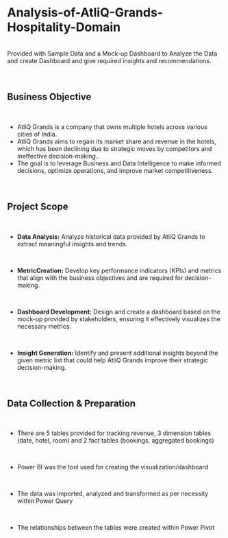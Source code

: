 # Analysis-of-AtliQ-Grands-Hospitality-Domain
<br />
Provided with Sample Data and a Mock-up Dashboard to Analyze the Data and create Dashboard and give required insights and recommendations.
<br /><br /><br />

## Business Objective
<br />

* AtliQ Grands  is a company that owns multiple hotels across various cities of India.
* AtliQ Grands aims to regain its market share and revenue in the hotels, which has been declining due to strategic moves by competitors and ineffective decision-making..
* The goal is to leverage Business and Data Intelligence to make informed decisions, optimize operations, and improve market competitiveness.
<br /><br /><br />


## Project Scope
<br />

* **Data Analysis:**  Analyze historical data provided by AtliQ Grands to extract meaningful insights and trends.
<br />

* **MetricCreation:**  Develop key performance indicators (KPIs) and metrics that align with the business objectives and are required for decision-making.
<br />

* **Dashboard Development:**  Design and create a dashboard based on the mock-up provided by stakeholders, ensuring it effectively visualizes the necessary metrics.
<br />

* **Insight Generation:**  Identify and present additional insights beyond the given metric list that could help AtliQ Grands improve their strategic decision-making.
<br /><br /><br />


## Data Collection & Preparation
<br />

* There are 5 tables provided for tracking revenue, 3 dimension tables (date, hotel, room) and 2 fact tables (bookings, aggregated bookings)
<br />

* Power BI was the tool used for creating the visualization/dashboard
<br />

* The data was imported, analyzed and transformed as per necessity within Power Query
<br />

* The relationships between the tables were created within Power Pivot
<br /><br /><br />


